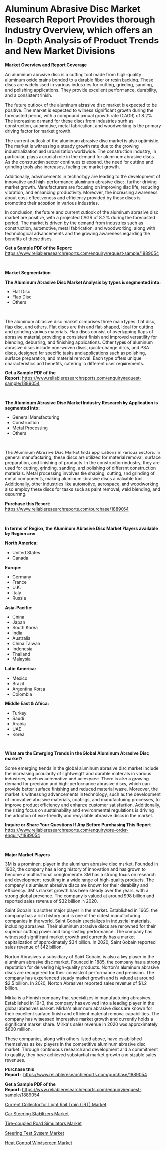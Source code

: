 <p><h1>Aluminum Abrasive Disc Market Research Report Provides thorough Industry Overview, which offers an In-Depth Analysis of Product Trends and New Market Divisions</h1></p><p><strong>Market Overview and Report Coverage</strong></p>
<p><p>An aluminum abrasive disc is a cutting tool made from high-quality aluminum oxide grains bonded to a durable fiber or resin backing. These discs are widely used in various industries for cutting, grinding, sanding, and polishing applications. They provide excellent performance, durability, and a consistent finish.</p><p>The future outlook of the aluminum abrasive disc market is expected to be positive. The market is expected to witness significant growth during the forecasted period, with a compound annual growth rate (CAGR) of 8.2%. The increasing demand for these discs from industries such as construction, automotive, metal fabrication, and woodworking is the primary driving factor for market growth.</p><p>The current outlook of the aluminum abrasive disc market is also optimistic. The market is witnessing a steady growth rate due to the growing industrialization and urbanization worldwide. The construction industry, in particular, plays a crucial role in the demand for aluminum abrasive discs. As the construction sector continues to expand, the need for cutting and grinding tools also increases, fueling the market growth.</p><p>Additionally, advancements in technology are leading to the development of innovative and high-performance aluminum abrasive discs, further driving market growth. Manufacturers are focusing on improving disc life, reducing vibration, and enhancing productivity. Moreover, the increasing awareness about cost-effectiveness and efficiency provided by these discs is promoting their adoption in various industries.</p><p>In conclusion, the future and current outlook of the aluminum abrasive disc market are positive, with a projected CAGR of 8.2% during the forecasted period. The market is driven by the demand from industries such as construction, automotive, metal fabrication, and woodworking, along with technological advancements and the growing awareness regarding the benefits of these discs.</p></p>
<p><strong>Get a Sample PDF of the Report:</strong> <a href="https://www.reliableresearchreports.com/enquiry/request-sample/1889054">https://www.reliableresearchreports.com/enquiry/request-sample/1889054</a></p>
<p>&nbsp;</p>
<p><strong>Market Segmentation</strong></p>
<p><strong>The Aluminum Abrasive Disc Market Analysis by types is segmented into:</strong></p>
<p><ul><li>Flat Disc</li><li>Flap Disc</li><li>Others</li></ul></p>
<p>&nbsp;</p>
<p><p>The aluminum abrasive disc market comprises three main types: flat disc, flap disc, and others. Flat discs are thin and flat-shaped, ideal for cutting and grinding various materials. Flap discs consist of overlapping flaps of abrasive material, providing a consistent finish and improved versatility for blending, deburring, and finishing applications. Other types of aluminum abrasive discs include non-woven discs, quick-change discs, and PSA discs, designed for specific tasks and applications such as polishing, surface preparation, and material removal. Each type offers unique characteristics and benefits, catering to different user requirements.</p></p>
<p><strong>Get a Sample PDF of the Report:</strong>&nbsp;<a href="https://www.reliableresearchreports.com/enquiry/request-sample/1889054">https://www.reliableresearchreports.com/enquiry/request-sample/1889054</a></p>
<p>&nbsp;</p>
<p><strong>The Aluminum Abrasive Disc Market Industry Research by Application is segmented into:</strong></p>
<p><ul><li>General Manufacturing</li><li>Construction</li><li>Metal Processing</li><li>Others</li></ul></p>
<p>&nbsp;</p>
<p><p>The Aluminum Abrasive Disc Market finds applications in various sectors. In general manufacturing, these discs are utilized for material removal, surface preparation, and finishing of products. In the construction industry, they are used for cutting, grinding, sanding, and polishing of different construction materials. Metal processing involves the shaping, cutting, and grinding of metal components, making aluminum abrasive discs a valuable tool. Additionally, other industries like automotive, aerospace, and woodworking also employ these discs for tasks such as paint removal, weld blending, and deburring.</p></p>
<p><strong>Purchase this Report:</strong>&nbsp; <a href="https://www.reliableresearchreports.com/purchase/1889054">https://www.reliableresearchreports.com/purchase/1889054</a></p>
<p>&nbsp;</p>
<p><strong>In terms of Region, the Aluminum Abrasive Disc Market Players available by Region are:</strong></p>
<p>
    <p> <strong> North America: </strong>
        <ul>
            <li>United States</li>
            <li>Canada</li>
        </ul>
        </p> 
    <p> <strong> Europe: </strong>
        <ul>
            <li>Germany</li>
            <li>France</li>
            <li>U.K.</li>
            <li>Italy</li>
            <li>Russia</li>
        </ul>
        </p> 
    <p> <strong> Asia-Pacific: </strong>
        <ul>
            <li>China</li>
            <li>Japan</li>
            <li>South Korea</li>
            <li>India</li>
            <li>Australia</li>
            <li>China Taiwan</li>
            <li>Indonesia</li>
            <li>Thailand</li>
            <li>Malaysia</li>
        </ul>
        </p> 
    <p> <strong> Latin America: </strong>
        <ul>
            <li>Mexico</li>
            <li>Brazil</li>
            <li>Argentina Korea</li>
            <li>Colombia</li>
        </ul>
        </p> 
    <p> <strong> Middle East & Africa: </strong>
        <ul>
            <li>Turkey</li>
            <li>Saudi</li>
            <li>Arabia</li>
            <li>UAE</li>
            <li>Korea</li>
        </ul>
    </p>
    </p>
<p>&nbsp;</p>
<p><strong>What are the Emerging Trends in the Global Aluminum Abrasive Disc market?</strong></p>
<p><p>Some emerging trends in the global aluminum abrasive disc market include the increasing popularity of lightweight and durable materials in various industries, such as automotive and aerospace. There is also a growing demand for precision and high-performance abrasive discs, which can provide better surface finishing and reduced material waste. Moreover, the market is witnessing advancements in technology, such as the development of innovative abrasive materials, coatings, and manufacturing processes, to improve product efficiency and enhance customer satisfaction. Additionally, the rising focus on sustainability and environmental regulations is driving the adoption of eco-friendly and recyclable abrasive discs in the market.</p></p>
<p><strong>Inquire or Share Your Questions If Any Before Purchasing This Report</strong>- <a href="https://www.reliableresearchreports.com/enquiry/pre-order-enquiry/1889054">https://www.reliableresearchreports.com/enquiry/pre-order-enquiry/1889054</a></p>
<p>&nbsp;</p>
<p><strong>Major Market Players</strong></p>
<p><p>3M is a prominent player in the aluminum abrasive disc market. Founded in 1902, the company has a long history of innovation and has grown to become a multinational conglomerate. 3M has a strong focus on research and development, resulting in a wide range of high-quality products. The company's aluminum abrasive discs are known for their durability and efficiency. 3M's market growth has been steady over the years, with a strong global presence. The company is valued at around $98 billion and reported sales revenue of $32 billion in 2020.</p><p>Saint Gobain is another major player in the market. Established in 1665, the company has a rich history and is one of the oldest manufacturing companies in the world. Saint Gobain specializes in industrial materials, including abrasives. Their aluminum abrasive discs are renowned for their superior cutting power and long-lasting performance. The company has witnessed significant market growth and currently has a market capitalization of approximately $34 billion. In 2020, Saint Gobain reported sales revenue of $42 billion.</p><p>Norton Abrasives, a subsidiary of Saint Gobain, is also a key player in the aluminum abrasive disc market. Founded in 1885, the company has a strong reputation for delivering high-quality products. Norton's aluminum abrasive discs are recognized for their consistent performance and precision. The company has experienced steady market growth and is valued at around $2.5 billion. In 2020, Norton Abrasives reported sales revenue of $1.2 billion.</p><p>Mirka is a Finnish company that specializes in manufacturing abrasives. Established in 1943, the company has evolved into a leading player in the global abrasives market. Mirka's aluminum abrasive discs are known for their excellent surface finish and efficient material removal capabilities. The company has witnessed impressive market growth and currently holds a significant market share. Mirka's sales revenue in 2020 was approximately $600 million.</p><p>These companies, along with others listed above, have established themselves as key players in the competitive aluminum abrasive disc market. Through continuous research and development and a commitment to quality, they have achieved substantial market growth and sizable sales revenues.</p></p>
<p><strong>Purchase this Report:</strong>&nbsp;&nbsp;<a href="https://www.reliableresearchreports.com/purchase/1889054">https://www.reliableresearchreports.com/purchase/1889054</a></p>
<p></p>
<p><strong>Get a Sample PDF of the Report:</strong>&nbsp;<a href="https://www.reliableresearchreports.com/enquiry/request-sample/1889054">https://www.reliableresearchreports.com/enquiry/request-sample/1889054</a></p>
<p><p><a href="https://medium.com/@jaremington56468/current-collector-for-light-rail-train-lrt-market-exploring-market-share-market-trends-and-1d9704b7342f">Current Collector for Light Rail Train (LRT) Market</a></p><p><a href="https://medium.com/@damorgan64868/car-steering-stabilizers-market-share-evolution-and-market-growth-trends-2023-2030-8eb75620a987">Car Steering Stabilizers Market</a></p><p><a href="https://medium.com/@bradomar67436/tire-coupled-road-simulators-market-trends-forecast-and-competitive-analysis-to-2030-e5e0ad2756e9">Tire-coupled Road Simulators Market</a></p><p><a href="https://medium.com/@colinom786578/steering-test-system-market-comprehensive-assessment-by-type-application-and-geography-701aa3bd9af2">Steering Test System Market</a></p><p><a href="https://medium.com/@sandramurphy56/heat-control-windscreen-market-comprehensive-assessment-by-type-application-and-geography-082f3b19ea4a">Heat Control Windscreen Market</a></p></p>